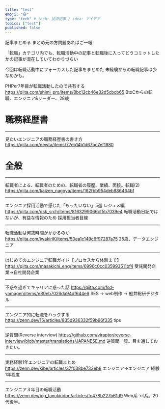 ```yaml
---
title: "test"
emoji: "😃"
type: "tech" # tech: 技術記事 / idea: アイデア
topics: ["test"]
published: false
---
```


記事まとめる
まとめ元の方問題あればご一報

「転職」カテゴリ内でも、転職活動中の記事と転職後に入ってどうコミットしたかの記事が混在していてわかりづらい

今回は転職活動中にフォーカスした記事をまとめた
未経験からの転職記事は少なめかも。


PHPer7年目が転職活動したので共有する
https://qiita.com/shimi_pro/items/8bc12cb46e32d5cbcb65
BtoCからの転職、エンジニア&リーダー、28歳


# 職務経歴書

---

見たいエンジニアの職務経歴書の書き方
https://qiita.com/newta/items/77eb14b1d67bc7ef1980


# 全般

---

転職者による、転職者のための、転職者の履歴、業績、面接。転職(2)
https://qiita.com/kaizen_nagoya/items/162fbb954deb886464bf

---

エンジニア採用活動で感じた「もったいない」5選 レジュメ編
https://qiita.com/dsk_srch/items/8163299066cf5b7039e4
転職活動日記ではないが、有益な情報のため
採用担当者目線

---

転職活動は何故時間がかかるのか
https://qiita.com/iwakiriK/items/50ea1c149c6f97287a75
25歳、データエンジニア

---

はじめてのエンジニア転職ガイド【プロセスから体験まで】
https://qiita.com/masakichi_eng/items/6996c0cc035993511bf4
受託開発企業→自社開発企業

---

不惑を過ぎてキャリアに惑った話
https://qiita.com/fsd-yamagen/items/e80eb7026da94df644e6
SES → web制作 → 船井総研デジタル

---

エンジニア的に転職をハックする
https://zenn.dev/15/articles/835d936332f59b96f335
tips

---

逆質問(Reverse interview)
https://github.com/viraptor/reverse-interview/blob/master/translations/JAPANESE.md
逆質問一覧。目を通しておきたい。

---

実務経験1年エンジニアの転職まとめ
https://zenn.dev/kibe/articles/37f038be733eb8
エンジニア→エンジニア 経験1年程度

---

エンジニア３年目の転職活動
https://zenn.dev/big_tanukiudon/articles/fc478b227b61d9
Web系→it系。20代後半。